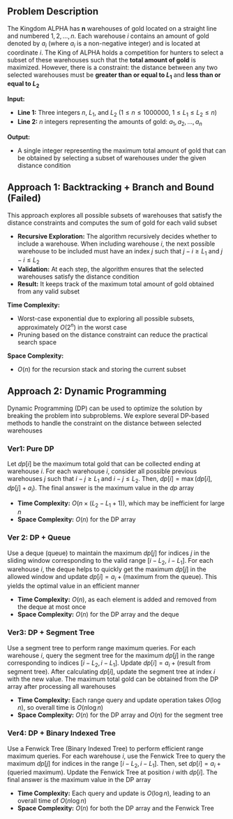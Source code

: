 ## Problem Description
The Kingdom ALPHA has **n** warehouses of gold located on a straight line and numbered $1, 2, \dots, n$. Each warehouse $i$ contains an amount of gold denoted by $a_i$ (where $a_i$ is a non-negative integer) and is located at coordinate $i$. The King of ALPHA holds a competition for hunters to select a subset of these warehouses such that the **total amount of gold** is maximized. However, there is a constraint: the distance between any two selected warehouses must be **greater than or equal to $L_1$** and **less than or equal to $L_2$**

**Input:**
- **Line 1:** Three integers $n$, $L_1$, and $L_2$ ($1 \leq n \leq 1000000$, $1 \leq L_1 \leq L_2 \leq n$)
- **Line 2:** $n$ integers representing the amounts of gold: $a_1, a_2, \dots, a_n$

**Output:**
- A single integer representing the maximum total amount of gold that can be obtained by selecting a subset of warehouses under the given distance condition

## Approach 1: Backtracking + Branch and Bound (Failed)
This approach explores all possible subsets of warehouses that satisfy the distance constraints and computes the sum of gold for each valid subset
- **Recursive Exploration:** The algorithm recursively decides whether to include a warehouse. When including warehouse $i$, the next possible warehouse to be included must have an index $j$ such that $j - i \geq L_1$ and $j - i \leq L_2$
- **Validation:** At each step, the algorithm ensures that the selected warehouses satisfy the distance condition
- **Result:** It keeps track of the maximum total amount of gold obtained from any valid subset

**Time Complexity:**
- Worst-case exponential due to exploring all possible subsets, approximately $O(2^n)$ in the worst case 
- Pruning based on the distance constraint can reduce the practical search space

**Space Complexity:**
- $O(n)$ for the recursion stack and storing the current subset

## Approach 2: Dynamic Programming
Dynamic Programming (DP) can be used to optimize the solution by breaking the problem into subproblems. We explore several DP-based methods to handle the constraint on the distance between selected warehouses

### Ver1: Pure DP
Let $dp[i]$ be the maximum total gold that can be collected ending at warehouse $i$. For each warehouse $i$, consider all possible previous warehouses $j$ such that $i - j \geq L_1$ and $i - j \leq L_2$. Then, $dp[i] = \max(dp[i], dp[j] + a_i)$. The final answer is the maximum value in the $dp$ array

- **Time Complexity:** $O(n \times (L_2 - L_1 + 1))$, which may be inefficient for large $n$
- **Space Complexity:** $O(n)$ for the DP array

### Ver 2: DP + Queue
Use a deque (queue) to maintain the maximum $dp[j]$ for indices $j$ in the sliding window corresponding to the valid range [$i-L_2$, $i-L_1$]. For each warehouse $i$, the deque helps to quickly get the maximum $dp[j]$ in the allowed window and update $dp[i] = a_i + \text{(maximum from the queue)}$. This yields the optimal value in an efficient manner

- **Time Complexity:** $O(n)$, as each element is added and removed from the deque at most once
- **Space Complexity:** $O(n)$ for the DP array and the deque

### Ver3: DP + Segment Tree
Use a segment tree to perform range maximum queries. For each warehouse $i$, query the segment tree for the maximum $dp[j]$ in the range corresponding to indices $[i - L_2, i - L_1]$. Update $dp[i] = a_i + \text{(result from segment tree)}$. After calculating $dp[i]$, update the segment tree at index $i$ with the new value. The maximum total gold can be obtained from the DP array after processing all warehouses

- **Time Complexity:** Each range query and update operation takes $O(\log n)$, so overall time is $O(n \log n)$
- **Space Complexity:** $O(n)$ for the DP array and $O(n)$ for the segment tree

### Ver4: DP + Binary Indexed Tree
Use a Fenwick Tree (Binary Indexed Tree) to perform efficient range maximum queries. For each warehouse $i$, use the Fenwick Tree to query the maximum $dp[j]$ for indices in the range $[i - L_2, i - L_1]$. Then, set $dp[i] = a_i + \text{(queried maximum)}$. Update the Fenwick Tree at position $i$ with $dp[i]$. The final answer is the maximum value in the DP array

- **Time Complexity:** Each query and update is $O(\log n)$, leading to an overall time of $O(n \log n)$
- **Space Complexity:** $O(n)$ for both the DP array and the Fenwick Tree

